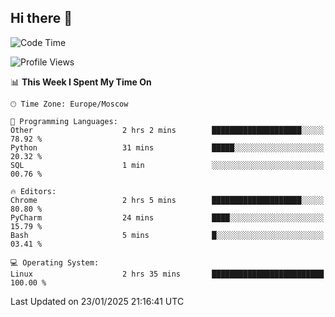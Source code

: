 ## Hi there 👋
<!--START_SECTION:waka-->
![Code Time](http://img.shields.io/badge/Code%20Time-4%2C689%20hrs%2059%20mins-blue)

![Profile Views](http://img.shields.io/badge/Profile%20Views-47-blue)

📊 **This Week I Spent My Time On** 

```text
🕑︎ Time Zone: Europe/Moscow

💬 Programming Languages: 
Other                    2 hrs 2 mins        ████████████████████░░░░░   78.92 % 
Python                   31 mins             █████░░░░░░░░░░░░░░░░░░░░   20.32 % 
SQL                      1 min               ░░░░░░░░░░░░░░░░░░░░░░░░░   00.76 % 

🔥 Editors: 
Chrome                   2 hrs 5 mins        ████████████████████░░░░░   80.80 % 
PyCharm                  24 mins             ████░░░░░░░░░░░░░░░░░░░░░   15.79 % 
Bash                     5 mins              █░░░░░░░░░░░░░░░░░░░░░░░░   03.41 % 

💻 Operating System: 
Linux                    2 hrs 35 mins       █████████████████████████   100.00 % 
```


 Last Updated on 23/01/2025 21:16:41 UTC
<!--END_SECTION:waka-->
<!--
**w3ll1ngt/w3ll1ngt** is a ✨ _special_ ✨ repository because its `README.md` (this file) appears on your GitHub profile.

Here are some ideas to get you started:

- 🔭 I’m currently working on ...
- 🌱 I’m currently learning ...
- 👯 I’m looking to collaborate on ...
- 🤔 I’m looking for help with ...
- 💬 Ask me about ...
- 📫 How to reach me: ...
- 😄 Pronouns: ...
- ⚡ Fun fact: ...
-->
